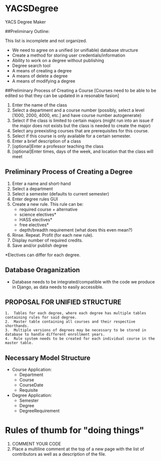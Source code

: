 # YACSDegree
YACS Degree Maker

##Preliminary Outline:

This list is incomplete and not organized.

 * We need to agree on a unified (or unifiable) database structure
 * Create a method for storing user credentials/information
 * Ability to work on a degree without publishing
 * Degree search tool
 * A means of creating a degree
 * A means of delete a degree
 * A means of modifying a degree

 ##Preliminary Process of Creating a Course
 [Courses need to be able to be edited so that they can be updated in a resonable fasion]
 1. Enter the name of the class
 2. Select a department and a course number (possibly, select a level [1000, 2000, 4000, etc.] and have course number autogenerate)
 3. Select if the class is limited to certain majors (might run into an issue if the major does not exists but the class is needed to create the major)
 4. Select any preexisting courses that are prerequisites for this course.
 5. Select if this course is only available for a certain semester.
 6. Enter a brief description of a class
 7. [optional]Enter a professor teaching the class
 8. [optional]Enter times, days of the week, and location that the class will meet

 ## Preliminary Process of Creating a Degree

 1. Enter a name and short-hand
 2. Select a department
 3. Select a semester (defaults to current semester)
 4. Enter degree rules GUI
 5. Create a new rule. This rule can be:
 	- required course + alternative
 	- science electives*
 	- HASS electives*
 	- free electives*
	- depth/breadth requirement (what does this even mean?)
 6. Rinse. Repeat. Profit (for each new rule).
 7. Display number of required credits.
 8. Save and/or publish degree

*Electives can differ for each degree.


 ## Database Oraganization

 * Database needs to be integrated/compatible with the code we produce in Django, as data needs to easily accessible.

 ## PROPOSAL FOR UNIFIED STRUCTURE

	1.  Tables for each degree, where each degree has multiple tables containing rules for said degree.
	2.  Master table containing all courses and their respective shorthands.
	3.  Multiple versions of degrees may be necessary to be stored in database to handle different enrollment years.
	4.  Rule system needs to be created for each individual course in the master table.

## Necessary Model Structure

* Course Application:
	* Department
	* Course
	* CourseDate
	* Requisite
* Degree Application:
	* Semester
	* Degree
	* DegreeRequirement

# Rules of thumb for "doing things"

1. COMMENT YOUR CODE
2. Place a multiline comment at the top of a new page with the list of contributors as well as a description of the file.